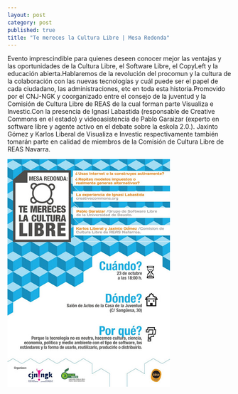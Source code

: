 ```yaml
---
layout: post
category: post
published: true
title: "Te mereces la Cultura Libre | Mesa Redonda"
---
```


Evento imprescindible para quienes deseen conocer mejor las ventajas y las oportunidades de la Cultura Libre, el Software Libre, el CopyLeft y la educación abierta.Hablaremos de la revolución del procomun y la cultura de la colaboración con las nuevas tecnologías y cuál puede ser el papel de cada ciudadano, las administraciones, etc en toda esta historia.Promovido por el CNJ-NGK y coorganizado entre el consejo de la juventud y la Comisión de Cultura Libre de REAS de la cual forman parte Visualiza e Investic.Con la presencia de Ignasi Labastida (responsable de Creative Commons en el estado) y videoasistencia de Pablo Garaizar (experto en software libre y agente activo en el debate sobre la eskola 2.0.). Jaxinto Gómez y Karlos Liberal de Visualiza e Investic respectivamente también tomarán parte en calidad de miembros de la Comisión de Cultura Libre de REAS Navarra.

![Cartel_Mereces_la_Cultura_libre.jpg](/medias/Cartel_Mereces_la_Cultura_libre.jpg)